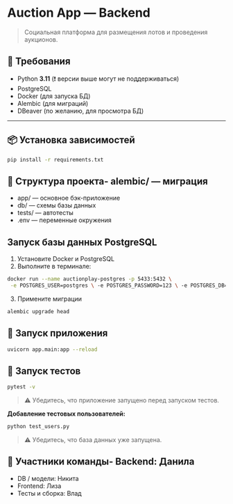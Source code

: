 # Auction App — Backend

>   Социальная платформа для размещения лотов и проведения аукционов.

## 🐍 Требования

- Python **3.11** (❗ версии выше могут не поддерживаться)
- PostgreSQL
- Docker (для запуска БД)
- Alembic (для миграций)
- DBeaver (по желанию, для просмотра БД)

---

## 📦 Установка зависимостей
```bash
pip install -r requirements.txt
```

## 📁 Структура проекта- alembic/ — миграция
- app/ — основное бэк-приложение
- db/ — схемы базы данных
- tests/ — автотесты
- .env — переменные окружения

## Запуск базы данных PostgreSQL

1. Установите Docker и PostgreSQL
2. Выполните в терминале:

```bash
docker run --name auctionplay-postgres -p 5433:5432 \
 -e POSTGRES_USER=postgres \ -e POSTGRES_PASSWORD=123 \ -e POSTGRES_DB=auctionplay \ -d postgres```
  ```
3. Примените миграции

```bash
alembic upgrade head
```

## 🚀 Запуск приложения
```bash
uvicorn app.main:app --reload
```

## 🧪 Запуск тестов
```bash
pytest -v
```
> ⚠️ Убедитесь, что приложение запущено перед запуском тестов.

**Добавление тестовых пользователей:**
```bash
python test_users.py
```
> ⚠️ Убедитесь, что база данных уже запущена.

## 👥 Участники команды- Backend: Данила
- DB / модели: Никита
- Frontend: Лиза
- Тесты и сборка: Влад